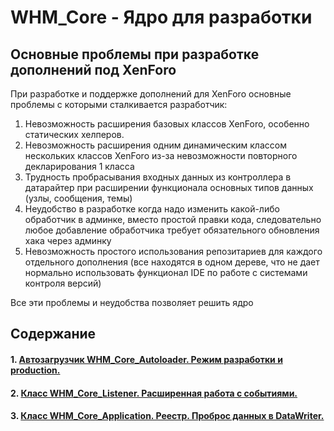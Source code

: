 WHM_Core - Ядро для разработки
==============================

Основные проблемы при разработке дополнений под XenForo
-------------------------------------------------------
При разработке и поддержке дополнений для XenForo основные проблемы с которыми сталкивается разработчик:

 1. Невозможность расширения базовых классов XenForo, особенно статических хелперов.
 2. Невозможность расширения одним динамическим классом нескольких классов XenForo из-за невозможности повторного декларирования 1 класса
 3. Трудность пробрасывания входных данных из контроллера в датарайтер при расширении функционала основных типов данных (узлы, сообщения, темы)
 4. Неудобство в разработке когда надо изменить какой-либо обработчик в админке, вместо простой правки кода, следовательно любое добавление обработчика требует обязательного обновления хака через админку
 5. Невозможность простого использования репозитариев для каждого отдельного дополнения (все находятся в одном дереве, что не дает нормально использовать функционал IDE по работе с системами контроля версий)




Все эти проблемы и неудобства позволяет решить ядро

Содержание
----------
#### 1. [Автозагрузчик WHM_Core_Autoloader. Режим разработки и production.](/Yoskaldyr/whm_core/tree/master/docs/autoloader_ru.md)
#### 2. [Класс WHM_Core_Listener. Расширенная работа с событиями.](/Yoskaldyr/whm_core/tree/master/docs/listeners_ru.md)
#### 3. [Класс WHM_Core_Application. Реестр. Проброс данных в DataWriter.](/Yoskaldyr/whm_core/tree/master/docs/application_ru.md)

